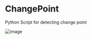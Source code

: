 # ChangePoint
Python Script for detecting change point

![image](https://user-images.githubusercontent.com/40784455/120770106-6d27cf80-c53b-11eb-8300-4eec386d541b.png)
